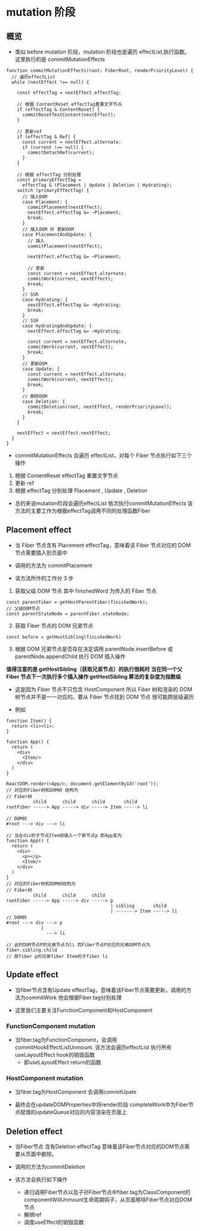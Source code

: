 # mutation 阶段

## 概览

- 类似 before mutation 阶段，mutation 阶段也是遍历 effectList,执行函数。这里执行的是 commitMutationEffects

```
function commitMutationEffects(root: FiberRoot, renderPriorityLevel) {
  // 遍历effectList
  while (nextEffect !== null) {

    const effectTag = nextEffect.effectTag;

    // 根据 ContentReset effectTag重置文字节点
    if (effectTag & ContentReset) {
      commitResetTextContent(nextEffect);
    }

    // 更新ref
    if (effectTag & Ref) {
      const current = nextEffect.alternate;
      if (current !== null) {
        commitDetachRef(current);
      }
    }

    // 根据 effectTag 分别处理
    const primaryEffectTag =
      effectTag & (Placement | Update | Deletion | Hydrating);
    switch (primaryEffectTag) {
      // 插入DOM
      case Placement: {
        commitPlacement(nextEffect);
        nextEffect.effectTag &= ~Placement;
        break;
      }
      // 插入DOM 并 更新DOM
      case PlacementAndUpdate: {
        // 插入
        commitPlacement(nextEffect);

        nextEffect.effectTag &= ~Placement;

        // 更新
        const current = nextEffect.alternate;
        commitWork(current, nextEffect);
        break;
      }
      // SSR
      case Hydrating: {
        nextEffect.effectTag &= ~Hydrating;
        break;
      }
      // SSR
      case HydratingAndUpdate: {
        nextEffect.effectTag &= ~Hydrating;

        const current = nextEffect.alternate;
        commitWork(current, nextEffect);
        break;
      }
      // 更新DOM
      case Update: {
        const current = nextEffect.alternate;
        commitWork(current, nextEffect);
        break;
      }
      // 删除DOM
      case Deletion: {
        commitDeletion(root, nextEffect, renderPriorityLevel);
        break;
      }
    }

    nextEffect = nextEffect.nextEffect;
  }
}
```

- commitMutationEffects 会遍历 effectList，对每个 Fiber 节点执行如下三个操作

1. 根据 ContentReset effectTag 重置文字节点
2. 更新 ref
3. 根据 effectTag 分别处理 Placement , Update , Deletion

* 总的来说mutation阶段会遍历effectList 依次执行commitMutationEffects 该方法的主要工作为根据effectTag调用不同的处理函数Fiber

## Placement effect

- 当 Fiber 节点含有 Placement effectTag，意味着该 Fiber 节点对应的 DOM 节点需要插入到页面中
- 调用的方法为 commitPlacement

- 该方法所作的工作分 3 步

1. 获取父级 DOM 节点 其中 finishedWord 为传入的 Fiber 节点

```
const parentFiber = getHostParentFiber(finishedWork);
// 父级DOM节点
const parentStateNode = parentFiber.stateNode;
```

2. 获取 Fiber 节点的 DOM 兄弟节点

```
const before = getHostSibling(finishedWork)
```

3. 根据 DOM 兄弟节点是否存在决定调用 parentNode.insertBefore 或 parentNode.appendChild 执行 DOM 插入操作

**值得注意的是 getHostSibling（获取兄弟节点）的执行很耗时 当在同一个父 Fiber 节点下一次执行多个插入操作 getHostSibling 算法的复杂度为指数级**

- 这是因为 Fiber 节点不只包含 HostComponent 所以 Fiber 树和渲染的 DOM 树节点并不是一一对应的。要从 Fiber 节点找到 DOM 节点 很可能跨层级遍历

- 例如

```
function Item() {
  return <li><li>;
}

function App() {
  return (
    <div>
      <Item/>
    </div>
  )
}

ReactDOM.render(<App/>, document.getElementById('root'));
// 对应的Fiber树和DOM树 结构为
// Fiber树
          child      child      child       child
rootFiber -----> App -----> div -----> Item -----> li

// DOM树
#root ---> div ---> li

// 当在div的子节点Item前插入一个新节点p 即App变为
function App() {
  return (
    <div>
      <p></p>
      <Item/>
    </div>
  )
}
// 对应的Fiber树和DOM树结构为
// Fiber树
          child      child      child
rootFiber -----> App -----> div -----> p
                                       | sibling       child
                                       | -------> Item -----> li
// DOM树
#root ---> div ---> p
             |
               ---> li

// 此时DOM节点P的兄弟节点为li 而Fiber节点P对应的兄弟DOM节点为
fiber.sibling.child
// 即fiber p的兄弟fiber Item的子fiber li
```

## Update effect

* 当fiber节点含有Update effectTag，意味着该Fiber节点需要更新。调用的方法为commitWork 他会根据Fiber.tag分别处理

* 这里我们主要关注FunctionComponent和HostComponent

### FunctionComponent mutation 

* 当fiber.tag为FunctionComponent，会调用commitHookEffectListUnmount. 该方法会遍历effectList 执行所有useLayoutEffect hook的销毁函数
  - 即useLayoutEffect return的函数

### HostComponent mutation 

* 当fiber.tag为HostComponent 会调用commitUpate

* 最终会在updateDOMProperties中将render阶段 completeWork中为Fiber节点赋值的updateQueue对应的内容渲染在页面上


## Deletion effect

* 当Fiber节点 含有Deletion effectTag 意味着该Fiber节点对应的DOM节点需要从页面中删除。

* 调用的方法为commitDeletion

* 该方法会执行如下操作
  - 递归调用Fiber节点以及子孙Fiber节点中fiber.tag为ClassComponent的componentWillUnmount生命周期钩子，从页面移除Fiber节点对应DOM节点
  - 解绑ref
  - 调度useEffect的销毁函数

